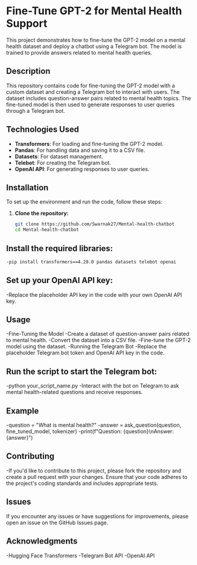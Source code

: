 # Fine-Tune GPT-2 for Mental Health Support

This project demonstrates how to fine-tune the GPT-2 model on a mental health dataset and deploy a chatbot using a Telegram bot. The model is trained to provide answers related to mental health queries.

## Description

This repository contains code for fine-tuning the GPT-2 model with a custom dataset and creating a Telegram bot to interact with users. The dataset includes question-answer pairs related to mental health topics. The fine-tuned model is then used to generate responses to user queries through a Telegram bot.

## Technologies Used

- **Transformers**: For loading and fine-tuning the GPT-2 model.
- **Pandas**: For handling data and saving it to a CSV file.
- **Datasets**: For dataset management.
- **Telebot**: For creating the Telegram bot.
- **OpenAI API**: For generating responses to user queries.

## Installation

To set up the environment and run the code, follow these steps:

1. **Clone the repository:**
   ```bash
   git clone https://github.com/Swarnak27/Mental-health-chatbot
   cd Mental-health-chatbot

## Install the required libraries:
 ```bash
-pip install transformers==4.28.0 pandas datasets telebot openai
 ```
## Set up your OpenAI API key:
-Replace the placeholder API key in the code with your own OpenAI API key.

## Usage
-Fine-Tuning the Model
-Create a dataset of question-answer pairs related to mental health.
-Convert the dataset into a CSV file.
-Fine-tune the GPT-2 model using the dataset.
-Running the Telegram Bot
-Replace the placeholder Telegram bot token and OpenAI API key in the code.

## Run the script to start the Telegram bot:

-python your_script_name.py
-Interact with the bot on Telegram to ask mental health-related questions and receive responses.

## Example
-question = "What is mental health?"
-answer = ask_question(question, fine_tuned_model, tokenizer)
-print(f"Question: {question}\nAnswer: {answer}")

## Contributing
-If you'd like to contribute to this project, please fork the repository and create a pull request with your changes. Ensure that your code adheres to the project's coding standards and includes appropriate tests.

## Issues
If you encounter any issues or have suggestions for improvements, please open an issue on the GitHub Issues page.

## Acknowledgments
-Hugging Face Transformers
-Telegram Bot API
-OpenAI API
